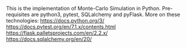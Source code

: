 This is the implementation of Monte-Carlo Simulation in Python. Pre-requisites are python3, pytest, SQLalchemy and pyFlask. More on these technologies:  https://docs.python.org/3/ https://docs.pytest.org/en/7.1.x/contents.html https://flask.palletsprojects.com/en/2.2.x/ https://docs.sqlalchemy.org/en/20/
